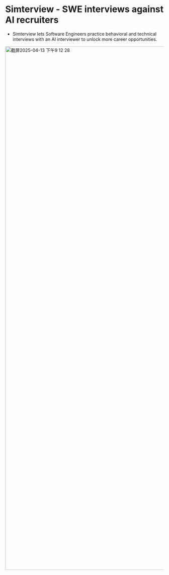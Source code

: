 # Simterview - SWE interviews against AI recruiters
- Simterview lets Software Engineers practice behavioral and technical interviews with an AI interviewer to unlock more career opportunities.

<img width="1665" alt="截屏2025-04-13 下午9 12 28" src="https://github.com/user-attachments/assets/9111f465-1607-4252-a72f-95bd9bdfd8a9" />
